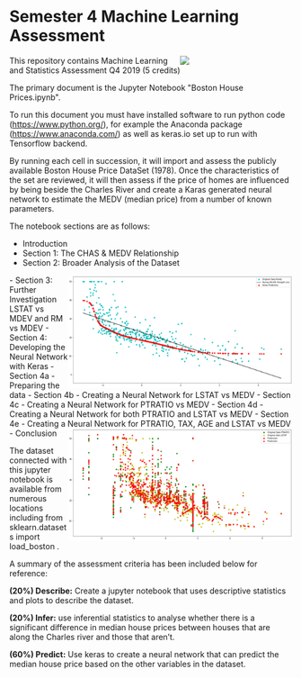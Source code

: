 # Semester 4 Machine Learning Assessment 
<img align="right" src="https://www.kdnuggets.com/images/cartoon-recommendation-python-machine-learning.jpg" width="200">

This repository contains Machine Learning and Statistics Assessment Q4 2019 (5 credits)

The primary document is the Jupyter Notebook "Boston House Prices.ipynb".

To run this document you must have installed software to run python code (https://www.python.org/), for example the Anaconda package (https://www.anaconda.com/) as well as keras.io set up to run with Tensorflow backend.

By running each cell in succession, it will import and assess the publicly available Boston House Price DataSet (1978). Once the characteristics of the set are reviewed, it will then assess if the price of homes are influenced by being beside the Charles River and create a Karas generated neural network to estimate the MEDV (median price) from a number of known parameters.  

The notebook sections are as follows: 

- Introduction
- Section 1: The CHAS & MEDV Relationship
- Section 2: Broader Analysis of the Dataset
<img align="right" src="https://raw.githubusercontent.com/eimearbutler7/Sem_4_Machine_Learning_Assessment/master/z_section%204b.png" width="400">
- Section 3: Further Investigation LSTAT vs MDEV and RM vs MDEV
- Section 4: Developing the Neural Network with Keras
- Section 4a - Preparing the data
- Section 4b - Creating a Neural Network for LSTAT vs MEDV
- Section 4c - Creating a Neural Network for PTRATIO vs MEDV
- Section 4d - Creating a Neural Network for both PTRATIO and LSTAT vs MEDV
- Section 4e - Creating a Neural Network for PTRATIO, TAX, AGE and LSTAT vs MEDV
- Conclusion
<img align="right" src="https://raw.githubusercontent.com/eimearbutler7/Sem_4_Machine_Learning_Assessment/master/z_section%204e.png" width="400">

The dataset connected with this jupyter notebook is available from numerous locations including from sklearn.datasets import load_boston .


A summary of the assessment criteria has been included below for reference:

**(20%) Describe:** Create a jupyter notebook that uses descriptive statistics and
plots to describe the dataset.


**(20%) Infer:** use inferential statistics to analyse whether there is a significant difference 
in median house prices between houses that are along the Charles river and those that aren’t. 

**(60%) Predict:** Use keras to create a neural network that can predict the median house price 
based on the other variables in the dataset.
